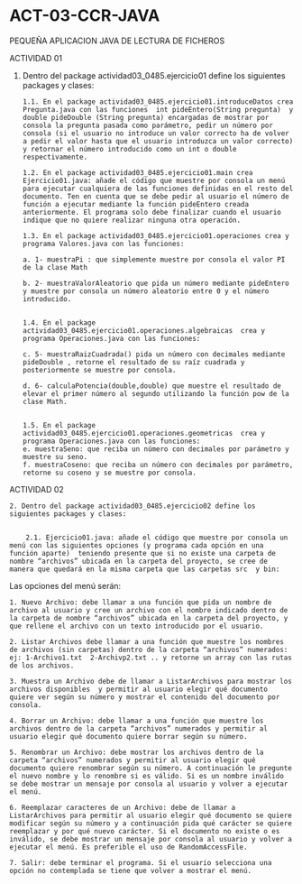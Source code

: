 # ACT-03-CCR-JAVA
 PEQUEÑA APLICACION JAVA DE LECTURA DE FICHEROS
 
 
 ACTIVIDAD 01
 
 1. Dentro del package actividad03_0485.ejercicio01 define los siguientes packages y clases:
    
        1.1. En el package actividad03_0485.ejercicio01.introduceDatos crea Pregunta.java con las funciones  int pideEntero(String pregunta)  y double pideDouble (String pregunta) encargadas de mostrar por consola la pregunta pasada como parámetro, pedir un número por consola (si el usuario no introduce un valor correcto ha de volver a pedir el valor hasta que el usuario introduzca un valor correcto) y retornar el número introducido como un int o double respectivamente.
        
        1.2. En el package actividad03_0485.ejercicio01.main crea Ejercicio01.java: añade el código que muestre por consola un menú para ejecutar cualquiera de las funciones definidas en el resto del documento. Ten en cuenta que se debe pedir al usuario el número de función a ejecutar mediante la función pideEntero creada anteriormente. El programa solo debe finalizar cuando el usuario indique que no quiere realizar ninguna otra operación.
        
        1.3. En el package actividad03_0485.ejercicio01.operaciones crea y programa Valores.java con las funciones:
        
        a. 1- muestraPi : que simplemente muestre por consola el valor PI de la clase Math
        
        b. 2- muestraValorAleatorio que pida un número mediante pideEntero y muestre por consola un número aleatorio entre 0 y el número introducido.
        
        
        1.4. En el package actividad03_0485.ejercicio01.operaciones.algebraicas  crea y programa Operaciones.java con las funciones:
        
        c. 5- muestraRaizCuadrada() pida un número con decimales mediante pideDouble , retorne el resultado de su raíz cuadrada y posteriormente se muestre por consola.
        
        d. 6- calculaPotencia(double,double) que muestre el resultado de elevar el primer número al segundo utilizando la función pow de la clase Math. 
        
        
        1.5. En el package actividad03_0485.ejercicio01.operaciones.geometricas  crea y programa Operaciones.java con las funciones:
        e. muestraSeno: que reciba un número con decimales por parámetro y muestre su seno.
        f. muestraCoseno: que reciba un número con decimales por parámetro,  retorne su coseno y se muestre por consola.


ACTIVIDAD 02

    2. Dentro del package actividad03_0485.ejercicio02 define los siguientes packages y clases:


        2.1. Ejercicio01.java: añade el código que muestre por consola un  menú con las siguientes opciones (y programa cada opción en una función aparte)  teniendo presente que si no existe una carpeta de nombre “archivos” ubicada en la carpeta del proyecto, se cree de manera que quedará en la misma carpeta que las carpetas src  y bin:

Las opciones del menú serán:

    1. Nuevo Archivo: debe llamar a una función que pida un nombre de archivo al usuario y cree un archivo con el nombre indicado dentro de la carpeta de nombre “archivos” ubicada en la carpeta del proyecto, y que rellene el archivo con un texto introducido por el usuario.
    
    2. Listar Archivos debe llamar a una función que muestre los nombres de archivos (sin carpetas) dentro de la carpeta “archivos” numerados: ej: 1-Archivo1.txt  2-Archivp2.txt .. y retorne un array con las rutas de los archivos. 
    
    3. Muestra un Archivo debe de llamar a ListarArchivos para mostrar los archivos disponibles  y permitir al usuario elegir qué documento quiere ver según su número y mostrar el contenido del documento por consola.
    
    4. Borrar un Archivo: debe llamar a una función que muestre los archivos dentro de la carpeta “archivos” numerados y permitir al usuario elegir qué documento quiere borrar según su número.
    
    5. Renombrar un Archivo: debe mostrar los archivos dentro de la carpeta “archivos” numerados y permitir al usuario elegir qué documento quiere renombrar según su número. A continuación le pregunte el nuevo nombre y lo renombre si es válido. Si es un nombre inválido se debe mostrar un mensaje por consola al usuario y volver a ejecutar el menú.
    
    6. Reemplazar caracteres de un Archivo: debe de llamar a ListarArchivos para permitir al usuario elegir qué documento se quiere modificar según su número y a continuación pida qué carácter se quiere reemplazar y por qué nuevo carácter. Si el documento no existe o es inválido, se debe mostrar un mensaje por consola al usuario y volver a ejecutar el menú. Es preferible el uso de RandomAccessFile.
    
    7. Salir: debe terminar el programa. Si el usuario selecciona una opción no contemplada se tiene que volver a mostrar el menú.
    
    
